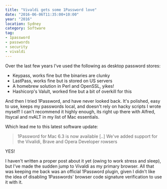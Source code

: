 ```yaml
---
title: "Vivaldi gets some 1Password love"
date: "2016-06-06T11:35:00+10:00"
year: "2016"
location: Sydney
category: Software
tag:
- 1password
- passwords
- security
- vivaldi
---
```

Over the last few years I’ve used the following as desktop password stores:

* Keypass, works fine but the binaries are clunky
* LastPass, works fine but is stored on US servers
* A homebrew solution in Perl and OpenSSL, yikes!
* Hashicorp's Valult, worked fine but a bit of overkill for this

And then I tried 1Password, and have never looked back. It's polished, easy to use, keeps my passwords local, and doesn't rely on hacky scripts I wrote myself! I can't recommend it highly enough, its right up there with Alfred, Itsycal and nvALT in my list of Mac essentials.

Which lead me to this latest software update:

> 1Password for Mac 6.3 is now available [..]
> We've added support for the Vivalidi, Brave and Opera Developer rowsers

YES!

I haven't written a proper post about it yet (owing to work stress and sleep), but I’ve made the sudden jump to Vivaldi as my primary browser. All that was keeping me back was an official 1Password plugin, given I didn't like the idea of disabling 1Passwords' browser code signature verification to use it with it.

